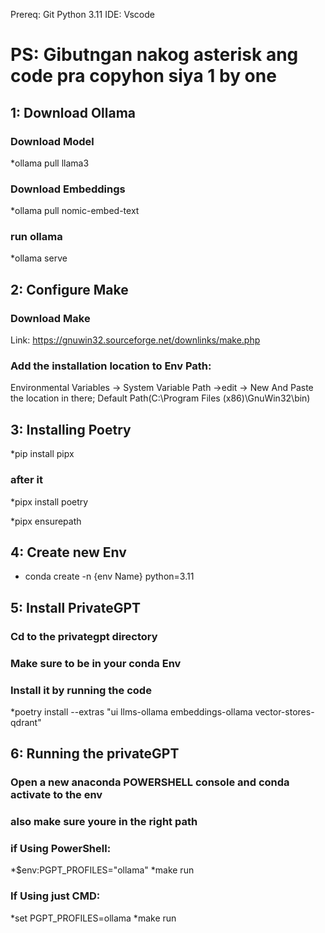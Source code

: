 Prereq:
Git
Python 3.11
IDE: Vscode

# PS: Gibutngan nakog asterisk ang code pra copyhon siya 1 by one

## 1: Download Ollama
### Download Model
*ollama pull llama3
### Download Embeddings
*ollama pull nomic-embed-text
### run ollama
*ollama serve

## 2: Configure Make
### Download Make
 Link: https://gnuwin32.sourceforge.net/downlinks/make.php
### Add the installation location to Env Path:
Environmental Variables -> System Variable Path ->edit -> New
And Paste the location in there; Default Path(C:\Program Files (x86)\GnuWin32\bin)

## 3: Installing Poetry
*pip install pipx
### after it
*pipx install poetry

*pipx ensurepath

## 4: Create new Env
* conda create -n {env Name} python=3.11

## 5: Install PrivateGPT
### Cd to the privategpt directory
### Make sure to be in your conda Env 
### Install it by running the code
*poetry install --extras "ui llms-ollama embeddings-ollama vector-stores-qdrant"

## 6: Running the privateGPT
### Open a new anaconda POWERSHELL console and conda activate to the env
### also make sure youre in the right path

### if Using PowerShell:
*$env:PGPT_PROFILES="ollama"
*make run

### If Using just CMD:
*set PGPT_PROFILES=ollama
*make run
